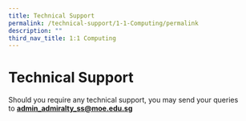 ```yaml
---
title: Technical Support
permalink: /technical-support/1-1-Computing/permalink
description: ""
third_nav_title: 1:1 Computing
---
```



Technical Support
=================

  
  
  
Should you require any technical support, you may send your queries to **[admin\_admiralty\_ss@moe.edu.sg](mailto:admin_admiralty_ss@moe.edu.sg)**